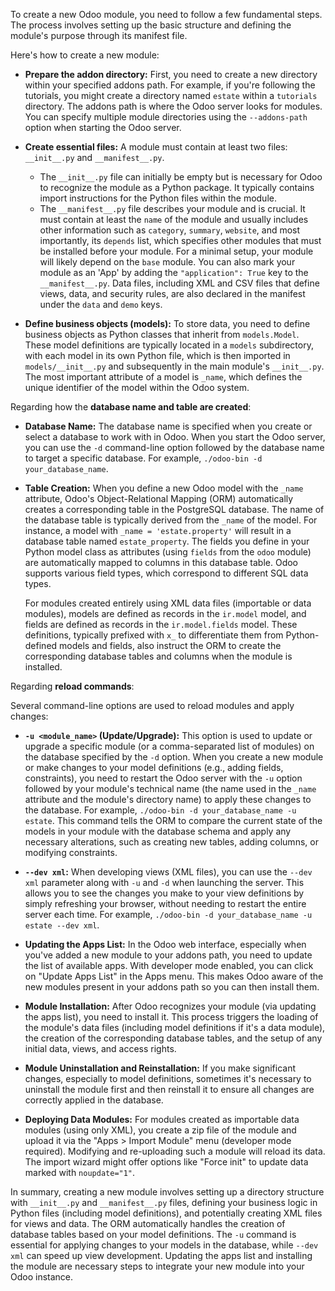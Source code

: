 To create a new Odoo module, you need to follow a few fundamental steps. The process involves setting up the basic structure and defining the module's purpose through its manifest file.

Here's how to create a new module:

- **Prepare the addon directory:** First, you need to create a new directory within your specified addons path. For example, if you're following the tutorials, you might create a directory named `estate` within a `tutorials` directory. The addons path is where the Odoo server looks for modules. You can specify multiple module directories using the `--addons-path` option when starting the Odoo server.

- **Create essential files:** A module must contain at least two files: `__init__.py` and `__manifest__.py`.

  - The `__init__.py` file can initially be empty but is necessary for Odoo to recognize the module as a Python package. It typically contains import instructions for the Python files within the module.
  - The `__manifest__.py` file describes your module and is crucial. It must contain at least the `name` of the module and usually includes other information such as `category`, `summary`, `website`, and most importantly, its `depends` list, which specifies other modules that must be installed before your module. For a minimal setup, your module will likely depend on the `base` module. You can also mark your module as an 'App' by adding the `"application": True` key to the `__manifest__.py`. Data files, including XML and CSV files that define views, data, and security rules, are also declared in the manifest under the `data` and `demo` keys.

- **Define business objects (models):** To store data, you need to define business objects as Python classes that inherit from `models.Model`. These model definitions are typically located in a `models` subdirectory, with each model in its own Python file, which is then imported in `models/__init__.py` and subsequently in the main module's `__init__.py`. The most important attribute of a model is `_name`, which defines the unique identifier of the model within the Odoo system.

Regarding how the **database name and table are created**:

- **Database Name:** The database name is specified when you create or select a database to work with in Odoo. When you start the Odoo server, you can use the `-d` command-line option followed by the database name to target a specific database. For example, `./odoo-bin -d your_database_name`.

- **Table Creation:** When you define a new Odoo model with the `_name` attribute, Odoo's Object-Relational Mapping (ORM) automatically creates a corresponding table in the PostgreSQL database. The name of the database table is typically derived from the `_name` of the model. For instance, a model with `_name = 'estate.property'` will result in a database table named `estate_property`. The fields you define in your Python model class as attributes (using `fields` from the `odoo` module) are automatically mapped to columns in this database table. Odoo supports various field types, which correspond to different SQL data types.

  For modules created entirely using XML data files (importable or data modules), models are defined as records in the `ir.model` model, and fields are defined as records in the `ir.model.fields` model. These definitions, typically prefixed with `x_` to differentiate them from Python-defined models and fields, also instruct the ORM to create the corresponding database tables and columns when the module is installed.

Regarding **reload commands**:

Several command-line options are used to reload modules and apply changes:

- **`-u <module_name>` (Update/Upgrade):** This option is used to update or upgrade a specific module (or a comma-separated list of modules) on the database specified by the `-d` option. When you create a new module or make changes to your model definitions (e.g., adding fields, constraints), you need to restart the Odoo server with the `-u` option followed by your module's technical name (the name used in the `_name` attribute and the module's directory name) to apply these changes to the database. For example, `./odoo-bin -d your_database_name -u estate`. This command tells the ORM to compare the current state of the models in your module with the database schema and apply any necessary alterations, such as creating new tables, adding columns, or modifying constraints.

- **`--dev xml`:** When developing views (XML files), you can use the `--dev xml` parameter along with `-u` and `-d` when launching the server. This allows you to see the changes you make to your view definitions by simply refreshing your browser, without needing to restart the entire server each time. For example, `./odoo-bin -d your_database_name -u estate --dev xml`.

- **Updating the Apps List:** In the Odoo web interface, especially when you've added a new module to your addons path, you need to update the list of available apps. With developer mode enabled, you can click on "Update Apps List" in the Apps menu. This makes Odoo aware of the new modules present in your addons path so you can then install them.

- **Module Installation:** After Odoo recognizes your module (via updating the apps list), you need to install it. This process triggers the loading of the module's data files (including model definitions if it's a data module), the creation of the corresponding database tables, and the setup of any initial data, views, and access rights.

- **Module Uninstallation and Reinstallation:** If you make significant changes, especially to model definitions, sometimes it's necessary to uninstall the module first and then reinstall it to ensure all changes are correctly applied in the database.

- **Deploying Data Modules:** For modules created as importable data modules (using only XML), you create a zip file of the module and upload it via the "Apps > Import Module" menu (developer mode required). Modifying and re-uploading such a module will reload its data. The import wizard might offer options like "Force init" to update data marked with `noupdate="1"`.

In summary, creating a new module involves setting up a directory structure with `__init__.py` and `__manifest__.py` files, defining your business logic in Python files (including model definitions), and potentially creating XML files for views and data. The ORM automatically handles the creation of database tables based on your model definitions. The `-u` command is essential for applying changes to your models in the database, while `--dev xml` can speed up view development. Updating the apps list and installing the module are necessary steps to integrate your new module into your Odoo instance.
